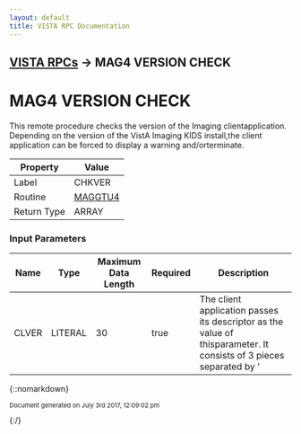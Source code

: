 ```yaml
---
layout: default
title: VISTA RPC Documentation
---
```


## [VISTA RPCs](TableOfContents) &#8594; MAG4 VERSION CHECK
# MAG4 VERSION CHECK

This remote procedure checks the version of the Imaging clientapplication. Depending on the version of the VistA Imaging KIDS install,the client application can be forced to display a warning and/orterminate.

Property | Value
--- | ---
Label | CHKVER
Routine | [MAGGTU4](http://code.osehra.org/dox/Routine_MAGGTU4_source.html)
Return Type | ARRAY


### Input Parameters

Name | Type | Maximum Data Length | Required | Description
--- | --- | --- | --- | ---
CLVER | LITERAL | 30 | true | The client application passes its descriptor as the value of thisparameter. It consists of 3 pieces separated by &#x27;|&#x27;:   |01: Version (Major.Minor.Patch.Build)  |02: empty or &quot;RIV&quot; for remote image view clients  |03: Client name (&quot;CAPTURE&quot;, &quot;CLUTILS&quot;, &quot;DISPLAY&quot;,        &quot;TELEREADER&quot;, or &quot;VISTARAD&quot;) For example, the Clinical Display client Version 3.0 Patch 8 Build (testversion) 21 will pass &quot;3.0.8.21||DISPLAY&quot; as the value of this parameter.If the same client is used for remote image view, the parameter will havethe &quot;3.0.8.21|RIV|DISPLAY&quot; value.



{::nomarkdown} <br/><p style="font-size: 11px">Document generated on July 3rd 2017, 12:09:02 pm</p>{:/}